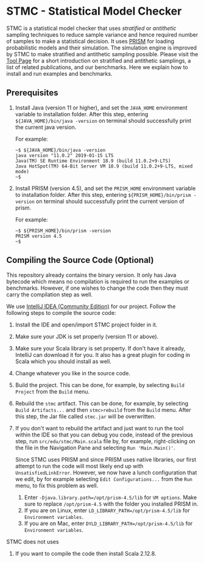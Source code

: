 STMC - Statistical Model Checker
================================

STMC is a statistical model checker that uses _stratified_ or _antithetic_ sampling techniques to 
reduce sample variance and hence required number of samples to make a statistical decision.
It uses [PRISM](https://www.prismmodelchecker.org/) for loading probabilistic models and their simulation.
The simulation engine is improved by STMC to make stratified and antithetic sampling possible.
Please visit the [Tool Page](https://github.com/nima-roohi/STMC) for 
a short introduction on stratified and antithetic samplings,
a list of related publications, and
our benchmarks. 
Here we explain how to install and run examples and benchmarks.


Prerequisites
-------------

1. Install Java (version 11 or higher), and 
    set the `JAVA_HOME` environment variable to installation folder.
    After this step, entering `${JAVA_HOME}/bin/java -version` on terminal should 
    successfully print the current java version.
    
    For example:
    ```
    ~$ ${JAVA_HOME}/bin/java -version
    java version "11.0.2" 2019-01-15 LTS
    Java(TM) SE Runtime Environment 18.9 (build 11.0.2+9-LTS)
    Java HotSpot(TM) 64-Bit Server VM 18.9 (build 11.0.2+9-LTS, mixed mode)
    ~$ 
    ``` 
1. Install PRISM (version 4.5), and 
    set the `PRISM_HOME` environment variable to installation folder.
    After this step, entering `${PRISM_HOME}/bin/prism -version` on terminal should 
    successfully print the current version of prism.
    
    For example:
    ```
    ~$ ${PRISM_HOME}/bin/prism -version
    PRISM version 4.5
    ~$ 
    ``` 

Compiling the Source Code (Optional)
------------------------------------

This repository already contains the binary version.
It only has Java bytecode which means no compilation is required to run 
the examples or benchmarks.
However, if one wishes to change the code then they must carry the compilation step as well.  

We use [IntelliJ IDEA (Community Edition)](https://www.jetbrains.com/idea/download/#section=mac)
for our project. 
Follow the following steps to compile the source code:

1. Install the IDE and open/import STMC project folder in it.
1. Make sure your JDK is set properly (version 11 or above).
1. Make sure your Scala library is set property. 
    If don't have it already, IntelliJ can download it for you.
    It also has a great plugin for coding in Scala which you should install as well.
1. Change whatever you like in the source code.
1. Build the project.
    This can be done, for example, by selecting `Build Project` from the `Build` menu.
1. Rebuild the `stmc` artifact.
    This can be done, for example, by selecting `Build Artifacts...` and then `stmc>rebuild`
    from the `Build` menu.
    After this step, the Jar file called `stmc.jar` will be overwritten.
1. If you don't want to rebuild the artifact and just want to run the tool within the IDE 
    so that you can debug you code, instead of the previous step, run 
    `src/edu/stmc/Main.scala` file by, for example, right-clicking on the file in the Navigation Pane
    and selecting `Run 'Main.Main()'`.
    
    Since STMC uses PRISM and since PRISM uses native libraries, our first attempt to run the code
    will most likely end up with `UnsatisfiedLinkError`. However, we now have a lunch configuration 
    that we edit, by for example selecting `Edit Configurations...` from the `Run` menu, to fix this 
    problem as well.
    1. Enter `-Djava.library.path=/opt/prism-4.5/lib` for `VM options`. 
        Make sure to replace `/opt/prism-4.5` with the folder you installed PRISM in.
    1. If you are on Linux, enter `LD_LIBRARY_PATH=/opt/prism-4.5/lib` for `Environment variables`.
    1. If you are on Mac, enter `DYLD_LIBRARY_PATH=/opt/prism-4.5/lib` for `Environment variables`.


STMC does not uses 


1. If you want to compile the code then install Scala 2.12.8.


